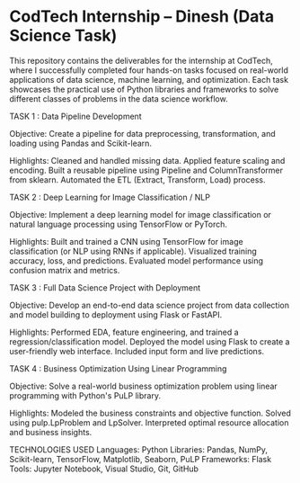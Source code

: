 # CodTech Internship – Dinesh (Data Science Task)

This repository contains the deliverables for the internship at CodTech, where I successfully completed four hands-on tasks focused on real-world applications of data science, machine learning, and optimization. Each task showcases the practical use of Python libraries and frameworks to solve different classes of problems in the data science workflow.

TASK 1 : Data Pipeline Development

Objective: Create a pipeline for data preprocessing, transformation, and loading using Pandas and Scikit-learn.

Highlights: Cleaned and handled missing data. Applied feature scaling and encoding. Built a reusable pipeline using Pipeline and ColumnTransformer from sklearn. Automated the ETL (Extract, Transform, Load) process.

TASK 2 : Deep Learning for Image Classification / NLP

Objective: Implement a deep learning model for image classification or natural language processing using TensorFlow or PyTorch.

Highlights: Built and trained a CNN using TensorFlow for image classification (or NLP using RNNs if applicable). Visualized training accuracy, loss, and predictions. Evaluated model performance using confusion matrix and metrics.

TASK 3 : Full Data Science Project with Deployment

Objective: Develop an end-to-end data science project from data collection and model building to deployment using Flask or FastAPI.

Highlights: Performed EDA, feature engineering, and trained a regression/classification model. Deployed the model using Flask to create a user-friendly web interface. Included input form and live predictions.

TASK 4 : Business Optimization Using Linear Programming

Objective: Solve a real-world business optimization problem using linear programming with Python's PuLP library.

Highlights: Modeled the business constraints and objective function. Solved using pulp.LpProblem and LpSolver. Interpreted optimal resource allocation and business insights.

TECHNOLOGIES USED Languages: Python Libraries: Pandas, NumPy, Scikit-learn, TensorFlow, Matplotlib, Seaborn, PuLP Frameworks: Flask Tools: Jupyter Notebook, Visual Studio, Git, GitHub
